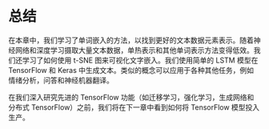 # 总结

在本章中，我们学习了单词嵌入的方法，以找到更好的文本数据元素表示。随着神经网络和深度学习摄取大量文本数据，单热表示和其他单词表示方法变得低效。我们还学习了如何使用 t-SNE 图来可视化文字嵌入。我们使用简单的 LSTM 模型在 TensorFlow 和 Keras 中生成文本。类似的概念可以应用于各种其他任务，例如情绪分析，问答和神经机器翻译。

在我们深入研究先进的 TensorFlow 功能（如迁移学习，强化学习，生成网络和分布式 TensorFlow）之前，我们将在下一章中看到如何将 TensorFlow 模型投入生产。
